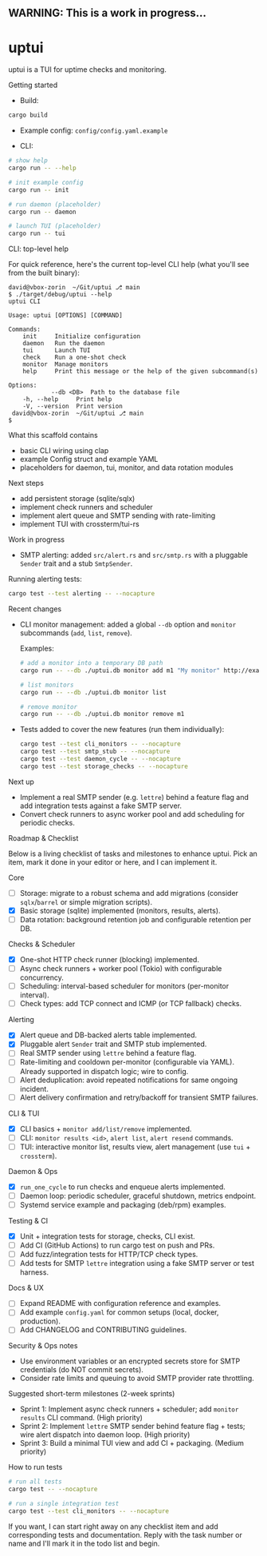 ## WARNING: This is a work in progress...

# uptui

uptui is a TUI for uptime checks and monitoring.

Getting started

- Build:

```bash
cargo build
```

- Example config: `config/config.yaml.example`

- CLI:

```bash
# show help
cargo run -- --help

# init example config
cargo run -- init

# run daemon (placeholder)
cargo run -- daemon

# launch TUI (placeholder)
cargo run -- tui
```

CLI: top-level help

For quick reference, here's the current top-level CLI help (what you'll see from the built binary):

```text
david@vbox-zorin  ~/Git/uptui ⎇ main 
$ ./target/debug/uptui --help
uptui CLI

Usage: uptui [OPTIONS] [COMMAND]

Commands:
	init     Initialize configuration
	daemon   Run the daemon
	tui      Launch TUI
	check    Run a one-shot check
	monitor  Manage monitors
	help     Print this message or the help of the given subcommand(s)

Options:
			--db <DB>  Path to the database file
	-h, --help     Print help
	-V, --version  Print version
 david@vbox-zorin  ~/Git/uptui ⎇ main 
$ 
```

What this scaffold contains

- basic CLI wiring using clap
- example Config struct and example YAML
- placeholders for daemon, tui, monitor, and data rotation modules

Next steps

- add persistent storage (sqlite/sqlx)
- implement check runners and scheduler
- implement alert queue and SMTP sending with rate-limiting
- implement TUI with crossterm/tui-rs

Work in progress

- SMTP alerting: added `src/alert.rs` and `src/smtp.rs` with a pluggable `Sender` trait and a stub `SmtpSender`.

Running alerting tests:

```bash
cargo test --test alerting -- --nocapture
```

Recent changes

- CLI monitor management: added a global `--db` option and `monitor` subcommands (`add`, `list`, `remove`).

	Examples:

	```bash
	# add a monitor into a temporary DB path
	cargo run -- --db ./uptui.db monitor add m1 "My monitor" http://example.local

	# list monitors
	cargo run -- --db ./uptui.db monitor list

	# remove monitor
	cargo run -- --db ./uptui.db monitor remove m1
	```

- Tests added to cover the new features (run them individually):

	```bash
	cargo test --test cli_monitors -- --nocapture
	cargo test --test smtp_stub -- --nocapture
	cargo test --test daemon_cycle -- --nocapture
	cargo test --test storage_checks -- --nocapture
	```

Next up

- Implement a real SMTP sender (e.g. `lettre`) behind a feature flag and add integration tests against a fake SMTP server.
- Convert check runners to async worker pool and add scheduling for periodic checks.

Roadmap & Checklist

Below is a living checklist of tasks and milestones to enhance uptui. Pick an item, mark it done in your editor or here, and I can implement it.

Core
- [ ] Storage: migrate to a robust schema and add migrations (consider `sqlx`/`barrel` or simple migration scripts).
- [x] Basic storage (sqlite) implemented (monitors, results, alerts).
- [ ] Data rotation: background retention job and configurable retention per DB.

Checks & Scheduler
- [x] One-shot HTTP check runner (blocking) implemented.
- [ ] Async check runners + worker pool (Tokio) with configurable concurrency.
- [ ] Scheduling: interval-based scheduler for monitors (per-monitor interval).
- [ ] Check types: add TCP connect and ICMP (or TCP fallback) checks.

Alerting
- [x] Alert queue and DB-backed alerts table implemented.
- [x] Pluggable alert `Sender` trait and SMTP stub implemented.
- [ ] Real SMTP sender using `lettre` behind a feature flag.
- [ ] Rate-limiting and cooldown per-monitor (configurable via YAML). Already supported in dispatch logic; wire to config.
- [ ] Alert deduplication: avoid repeated notifications for same ongoing incident.
- [ ] Alert delivery confirmation and retry/backoff for transient SMTP failures.

CLI & TUI
- [x] CLI basics + `monitor add/list/remove` implemented.
- [ ] CLI: `monitor results <id>`, `alert list`, `alert resend` commands.
- [ ] TUI: interactive monitor list, results view, alert management (use `tui` + `crossterm`).

Daemon & Ops
- [x] `run_one_cycle` to run checks and enqueue alerts implemented.
- [ ] Daemon loop: periodic scheduler, graceful shutdown, metrics endpoint.
- [ ] Systemd service example and packaging (deb/rpm) examples.

Testing & CI
- [x] Unit + integration tests for storage, checks, CLI exist.
- [ ] Add CI (GitHub Actions) to run cargo test on push and PRs.
- [ ] Add fuzz/integration tests for HTTP/TCP check types.
- [ ] Add tests for SMTP `lettre` integration using a fake SMTP server or test harness.

Docs & UX
- [ ] Expand README with configuration reference and examples.
- [ ] Add example `config.yaml` for common setups (local, docker, production).
- [ ] Add CHANGELOG and CONTRIBUTING guidelines.

Security & Ops notes
- Use environment variables or an encrypted secrets store for SMTP credentials (do NOT commit secrets).
- Consider rate limits and queuing to avoid SMTP provider rate throttling.

Suggested short-term milestones (2-week sprints)
- Sprint 1: Implement async check runners + scheduler; add `monitor results` CLI command. (High priority)
- Sprint 2: Implement `lettre` SMTP sender behind feature flag + tests; wire alert dispatch into daemon loop. (High priority)
- Sprint 3: Build a minimal TUI view and add CI + packaging. (Medium priority)

How to run tests

```bash
# run all tests
cargo test -- --nocapture

# run a single integration test
cargo test --test cli_monitors -- --nocapture
```

If you want, I can start right away on any checklist item and add corresponding tests and documentation. Reply with the task number or name and I'll mark it in the todo list and begin. 


